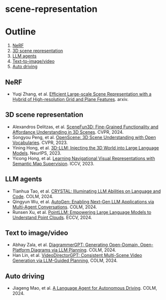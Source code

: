 # scene-representation

# Outline  
1. [NeRF](#nerf)  
2. [3D scene representation](#3d-scene-rep)
3. [LLM agents](#llm-agent)
4. [Text-to-image/video](#t2iv)
5. [Auto driving](#auto-drive)  

## NeRF  
<a name="nerf"></a>

- Yuqi Zhang, et al. [Efficient Large-scale Scene Representation with a Hybrid of High-resolution Grid and Plane Features](https://arxiv.org/pdf/2303.03003). arxiv.  

## 3D scene representation  
<a name="3d-scene-rep"></a>

- Alexandros Delitzas, et al. [SceneFun3D:  Fine-Grained Functionality and Affordance Understanding in 3D Scenes](https://openaccess.thecvf.com/content/CVPR2024/papers/Delitzas_SceneFun3D_Fine-Grained_Functionality_and_Affordance_Understanding_in_3D_Scenes_CVPR_2024_paper.pdf). CVPR, 2024.  
- Songyou Peng, et al. [OpenScene: 3D Scene Understanding with Open Vocabularies](https://arxiv.org/pdf/2211.15654). CVPR, 2023.
- Yining Hong, et al. [3D-LLM: Injecting the 3D World into Large Language Models](https://arxiv.org/pdf/2307.12981). NeurIPS, 2023.  
- Yicong Hong, et al. [Learning Navigational Visual Representations with Semantic Map Supervision](https://openaccess.thecvf.com/content/ICCV2023/papers/Hong_Learning_Navigational_Visual_Representations_with_Semantic_Map_Supervision_ICCV_2023_paper.pdf#:~:text=Inspired%20by%20the%20behavior%20that%20hu-mans%20naturally%20build). ICCV, 2023.  

## LLM agents
<a name="llm-agent"></a>

- Tianhua Tao, et al. [CRYSTAL: Illuminating LLM Abilities on Language and Code](https://openreview.net/attachment?id=kWnlCVcp6o&name=pdf). COLM, 2024.
- Qingyun Wu, et al. [AutoGen: Enabling Next-Gen LLM Applications via Multi-Agent Conversations](https://openreview.net/attachment?id=BAakY1hNKS&name=pdf). COLM, 2024.  
- Runsen Xu, et al. [PointLLM: Empowering Large Language Models to Understand Point Clouds](https://arxiv.org/pdf/2308.16911). ECCV, 2024.  

## Text to image/video
<a name="t2iv"></a>

- Abhay Zala, et al. [DiagrammerGPT: Generating Open-Domain, Open-Platform Diagrams via LLM Planning](https://openreview.net/attachment?id=NV8yRJRET1&name=pdf). COLM, 2024.
- Han Lin, et al. [VideoDirectorGPT: Consistent Multi-Scene Video Generation via LLM-Guided Planning](https://openreview.net/attachment?id=sKNIjS2brr&name=pdf), COLM, 2024.

## Auto driving
<a name="auto-drive"></a>

- Jiageng Mao, et al. [A Language Agent for Autonomous Driving](https://openreview.net/attachment?id=UPE6WYE8vg&name=pdf). COLM, 2024.  
